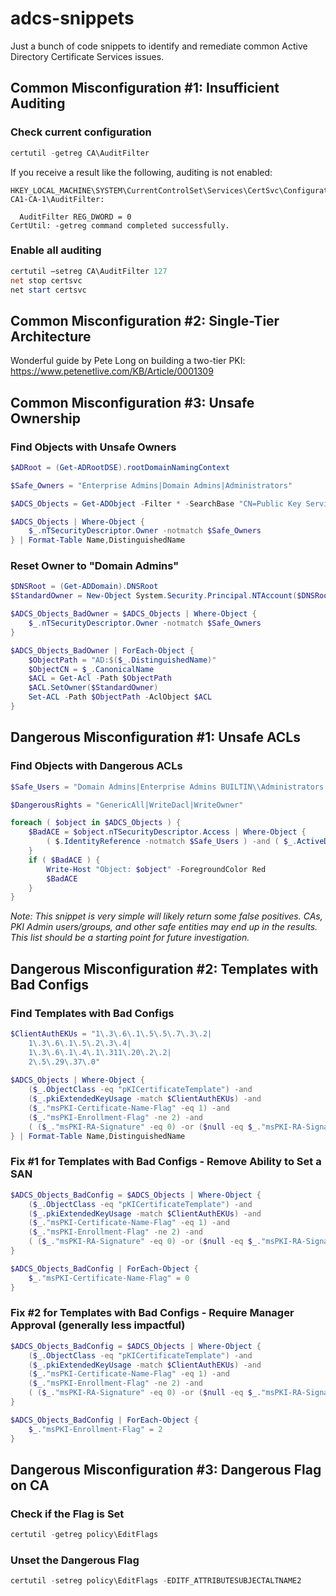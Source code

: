 # adcs-snippets
Just a bunch of code snippets to identify and remediate common Active Directory Certificate Services issues.

## Common Misconfiguration #1: Insufficient Auditing
### Check current configuration
```powershell
certutil -getreg CA\AuditFilter
````

If you receive a result like the following, auditing is not enabled:
```batch
HKEY_LOCAL_MACHINE\SYSTEM\CurrentControlSet\Services\CertSvc\Configuration\horse-CA1-CA-1\AuditFilter:

  AuditFilter REG_DWORD = 0
CertUtil: -getreg command completed successfully.
```

### Enable all auditing
```powershell
certutil –setreg CA\AuditFilter 127
net stop certsvc
net start certsvc
```

## Common Misconfiguration #2: Single-Tier Architecture
Wonderful guide by Pete Long on building a two-tier PKI: https://www.petenetlive.com/KB/Article/0001309

## Common Misconfiguration #3: Unsafe Ownership
### Find Objects with Unsafe Owners
```powershell
$ADRoot = (Get-ADRootDSE).rootDomainNamingContext

$Safe_Owners = "Enterprise Admins|Domain Admins|Administrators"

$ADCS_Objects = Get-ADObject -Filter * -SearchBase "CN=Public Key Services,CN=Services,CN=Configuration,$ADRoot" -SearchScope 2 -Properties *

$ADCS_Objects | Where-Object {
    $_.nTSecurityDescriptor.Owner -notmatch $Safe_Owners
} | Format-Table Name,DistinguishedName
```

### Reset Owner to "Domain Admins"
```powershell
$DNSRoot = (Get-ADDomain).DNSRoot
$StandardOwner = New-Object System.Security.Principal.NTAccount($DNSRoot, "Domain Admins")

$ADCS_Objects_BadOwner = $ADCS_Objects | Where-Object {
    $_.nTSecurityDescriptor.Owner -notmatch $Safe_Owners
}

$ADCS_Objects_BadOwner | ForEach-Object {
    $ObjectPath = "AD:$($_.DistinguishedName)"
    $ObjectCN = $_.CanonicalName
    $ACL = Get-Acl -Path $ObjectPath
    $ACL.SetOwner($StandardOwner)
    Set-ACL -Path $ObjectPath -AclObject $ACL
}
```

## Dangerous Misconfiguration #1: Unsafe ACLs
### Find Objects with Dangerous ACLs
```powershell
$Safe_Users = "Domain Admins|Enterprise Admins BUILTIN\\Administrators NT AUTHORITY\\SYSTEM|$env:userdomain\\Cert Publishers|$env:userdomain\\Administrator"

$DangerousRights = "GenericAll|WriteDacl|WriteOwner"

foreach ( $object in $ADCS_Objects ) {
    $BadACE = $object.nTSecurityDescriptor.Access | Where-Object {
        ( $.IdentityReference -notmatch $Safe_Users ) -and ( $_.ActiveDirectoryRights -match $DangerousRights )
    }
    if ( $BadACE ) {
        Write-Host "Object: $object" -ForegroundColor Red
        $BadACE
    }
}
```
*Note: This snippet is very simple will likely return some false positives. CAs, PKI Admin users/groups, and other safe entities may end up in the results. This list should be a starting point for future investigation.*

## Dangerous Misconfiguration #2: Templates with Bad Configs
### Find Templates with Bad Configs
```powershell
$ClientAuthEKUs = "1\.3\.6\.1\.5\.5\.7\.3\.2|
    1\.3\.6\.1\.5\.2\.3\.4|
    1\.3\.6\.1\.4\.1\.311\.20\.2\.2|
    2\.5\.29\.37\.0"
    
$ADCS_Objects | Where-Object {
    ($_.ObjectClass -eq "pKICertificateTemplate") -and
    ($_.pkiExtendedKeyUsage -match $ClientAuthEKUs) -and
    ($_."msPKI-Certificate-Name-Flag" -eq 1) -and
    ($_."msPKI-Enrollment-Flag" -ne 2) -and
    ( ($_."msPKI-RA-Signature" -eq 0) -or ($null -eq $_."msPKI-RA-Signature") )
} | Format-Table Name,DistinguishedName
```

### Fix #1 for Templates with Bad Configs - Remove Ability to Set a SAN
```powershell
$ADCS_Objects_BadConfig = $ADCS_Objects | Where-Object {
    ($_.ObjectClass -eq "pKICertificateTemplate") -and
    ($_.pkiExtendedKeyUsage -match $ClientAuthEKUs) -and
    ($_."msPKI-Certificate-Name-Flag" -eq 1) -and
    ($_."msPKI-Enrollment-Flag" -ne 2) -and
    ( ($_."msPKI-RA-Signature" -eq 0) -or ($null -eq $_."msPKI-RA-Signature") )
}

$ADCS_Objects_BadConfig | ForEach-Object {
    $_."msPKI-Certificate-Name-Flag" = 0
}
```

### Fix #2 for Templates with Bad Configs - Require Manager Approval (generally less impactful)
```powershell
$ADCS_Objects_BadConfig = $ADCS_Objects | Where-Object {
    ($_.ObjectClass -eq "pKICertificateTemplate") -and
    ($_.pkiExtendedKeyUsage -match $ClientAuthEKUs) -and
    ($_."msPKI-Certificate-Name-Flag" -eq 1) -and
    ($_."msPKI-Enrollment-Flag" -ne 2) -and
    ( ($_."msPKI-RA-Signature" -eq 0) -or ($null -eq $_."msPKI-RA-Signature") )
}

$ADCS_Objects_BadConfig | ForEach-Object {
    $_."msPKI-Enrollment-Flag" = 2
}
```

## Dangerous Misconfiguration #3: Dangerous Flag on CA
### Check if the Flag is Set
```powershell
certutil -getreg policy\EditFlags
```

### Unset the Dangerous Flag
```powershell
certutil -setreg policy\EditFlags -EDITF_ATTRIBUTESUBJECTALTNAME2
```
